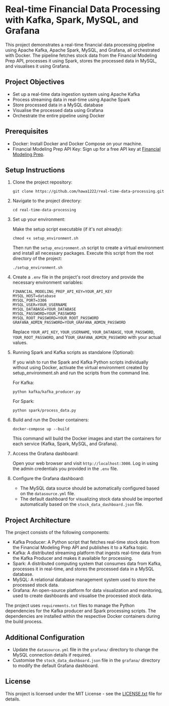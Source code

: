 # Real-time Financial Data Processing with Kafka, Spark, MySQL, and Grafana

This project demonstrates a real-time financial data processing pipeline using Apache Kafka, Apache Spark, MySQL, and Grafana, all orchestrated with Docker. The pipeline fetches stock data from the Financial Modeling Prep API, processes it using Spark, stores the processed data in MySQL, and visualises it using Grafana.

## Project Objectives

- Set up a real-time data ingestion system using Apache Kafka
- Process streaming data in real-time using Apache Spark
- Store processed data in a MySQL database
- Visualise the processed data using Grafana
- Orchestrate the entire pipeline using Docker

## Prerequisites

- Docker: Install Docker and Docker Compose on your machine.
- Financial Modeling Prep API Key: Sign up for a free API key at [Financial Modeling Prep](https://site.financialmodelingprep.com/).

## Setup Instructions

1. Clone the project repository:
   ```
   git clone https://github.com/hawa1222/real-time-data-processing.git
   ```

2. Navigate to the project directory:
   ```
   cd real-time-data-processing
   ```

3. Set up your environment:

   Make the setup script executable (if it's not already):

   ```
   chmod +x setup_environment.sh
   ```

   Then run the `setup_environment.sh` script to create a virtual environment and install all necessary packages. Execute this script from the root directory of the project:

   ```
   ./setup_environment.sh
   ```

4. Create a `.env` file in the project's root directory and provide the necessary environment variables:

    ```plaintext
   FINANCIAL_MODELING_PREP_API_KEY=YOUR_API_KEY
   MYSQL_HOST=database
   MYSQL_PORT=3306
   MYSQL_USER=YOUR_USERNAME
   MYSQL_DATABASE=YOUR_DATABASE
   MYSQL_PASSWORD=YOUR_PASSWORD
   MYSQL_ROOT_PASSWORD=YOUR_ROOT_PASSWORD
   GRAFANA_ADMIN_PASSWORD=YOUR_GRAFANA_ADMIN_PASSWORD
   ```

   Replace `YOUR_API_KEY`, `YOUR_USERNAME`, `YOUR_DATABASE`, `YOUR_PASSWORD`, `YOUR_ROOT_PASSWORD`, and Y`OUR_GRAFANA_ADMIN_PASSWORD` with your actual values.

5. Running Spark and Kafka scripts as standalone (Optional):

   If you wish to run the Spark and Kafka Python scripts individually without using Docker, activate the virtual environment created by setup_environment.sh and run the scripts from the command line.

   For Kafka:
    ```
   python kafka/kafka_producer.py
   ```

   For Spark:
    ```
   python spark/process_data.py
   ```

6. Build and run the Docker containers:
   ```
   docker-compose up --build
   ```

   This command will build the Docker images and start the containers for each service (Kafka, Spark, MySQL, and Grafana).


7. Access the Grafana dashboard:

   Open your web browser and visit `http://localhost:3000`. Log in using the admin credentials you provided in the `.env` file.

8. Configure the Grafana dashboard:

   - The MySQL data source should be automatically configured based on the `datasource.yml` file.
   - The default dashboard for visualizing stock data should be imported automatically based on the `stock_data_dashboard.json` file.

## Project Architecture

The project consists of the following components:

- Kafka Producer: A Python script that fetches real-time stock data from the Financial Modeling Prep API and publishes it to a Kafka topic.
- Kafka: A distributed streaming platform that ingests real-time data from the Kafka Producer and makes it available for processing.
- Spark: A distributed computing system that consumes data from Kafka, processes it in real-time, and stores the processed data in a MySQL database.
- MySQL: A relational database management system used to store the processed stock data.
- Grafana: An open-source platform for data visualization and monitoring, used to create dashboards and visualise the processed stock data.

The project uses `requirements.txt` files to manage the Python dependencies for the Kafka producer and Spark processing scripts. The dependencies are installed within the respective Docker containers during the build process.

## Additional Configuration

- Update the `datasource.yml` file in the `grafana/` directory to change the MySQL connection details if required.
- Customise the `stock_data_dashboard.json` file in the `grafana/` directory to modify the default Grafana dashboard.

## License

This project is licensed under the MIT License - see the [LICENSE.txt](LICENSE.txt) file for details.
